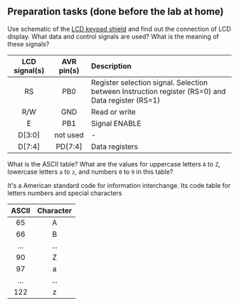 ## Preparation tasks (done before the lab at home)

Use schematic of the [LCD keypad shield](../../Docs/arduino_shield.pdf) and find out the connection of LCD display. What data and control signals are used? What is the meaning of these signals?


   | **LCD signal(s)** | **AVR pin(s)** | **Description** |
   | :-: | :-: | :-- |
   | RS | PB0 | Register selection signal. Selection between Instruction register (RS=0) and Data register (RS=1) |
   | R/W | GND | Read or write |
   | E | PB1 | Signal ENABLE  |
   | D[3:0] | not used | - |
   | D[7:4] | PD[7:4] | Data registers |

What is the ASCII table? What are the values for uppercase letters `A` to `Z`, lowercase letters `a` to `z`, and numbers `0` to `9` in this table?

It's a American standard code for information interchange. Its code table for letters numbers and special characters

|**ASCII**|**Character**|
| :-: | :-: |
| 65  | A|
| 66 | B|
| ... | ... |
| 90 | Z |
|97 | a |
|... | ... | 
|122 | z |
